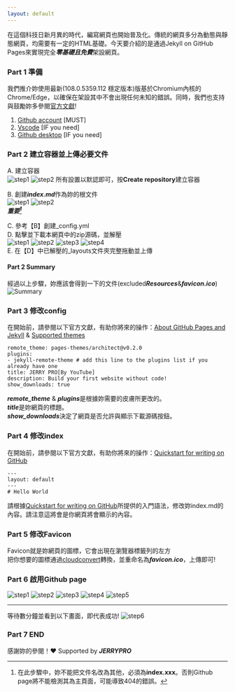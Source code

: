 ```yaml
---
layout: default
---
```

在這個科技日新月異的時代，編寫網頁也開始普及化。傳統的網頁多分為動態與靜態網頁，均需要有一定的HTML基礎。今天要介紹的是通過Jekyll on GitHub Pages來實現完全***零基礎且免費***架設網頁。
### Part 1 準備
我們推介妳使用最新(108.0.5359.112 穩定版本)版基於Chromium內核的Chrome/Edge，以確保在架設其中不會出現任何未知的錯誤。同時，我們也支持與鼓勵妳多參閱[官方文獻](https://docs.github.com/en)!
1. [Github account](https://github.com/signup?ref_cta=Sign+up&ref_loc=header+logged+out&ref_page=%2F&source=header-home) [MUST]
2. [Vscode](https://code.visualstudio.com/) [IF you need]
3. [Github desktop](https://desktop.github.com/) [IF you need]
### Part 2 建立容器並上傳必要文件
A. 建立容器<br/>
![step1](./Resources/resource1.png)
![step2](./Resources/resource2.png)
所有設置以默認即可，按**Create repository**建立容器

B. 創建***index.md***作為妳的根文件<br/>
![step1](./Resources/resource3.png)
![step2](./Resources/resource4.png)<br/>
***重要[^1]***

C. 參考【B】創建_config.yml<br/>
D. 點擊並下載本網頁中的zip源碼，並解壓<br/>
![step1](./Resources/resource5.png)
![step2](./Resources/resource6.png)
![step3](./Resources/resource7.png)
![step4](./Resources/resource8.png)<br/>
E. 在【D】中已解壓的_layouts文件夾完整拖動並上傳
#### Part 2 Summary
經過以上步驟，妳應該會得到一下的文件(excluded***Resources***&***favicon.ico***)
![Summary](./Resources/resource1-end.png)

### Part 3 修改config
在開始前，請參閱以下官方文獻，有助你將來的操作：[About GitHub Pages and Jekyll](https://docs.github.com/en/pages/setting-up-a-github-pages-site-with-jekyll/about-github-pages-and-jekyll) & [Supported themes](https://pages.github.com/themes/)
```
remote_theme: pages-themes/architect@v0.2.0
plugins:
- jekyll-remote-theme # add this line to the plugins list if you already have one
title: JERRY PRO[By YouTube]
description: Build your first website without code!
show_downloads: true
```
***remote_theme*** & ***plugins***是根據妳需要的皮膚所更改的。<br/>
***title***是妳網頁的標題。<br/>
***show_downloads***決定了網頁是否允許與顯示下載源碼按鈕。<br/>

### Part 4 修改index
在開始前，請參閱以下官方文獻，有助你將來的操作：[Quickstart for writing on GitHub](https://docs.github.com/en/get-started/writing-on-github/getting-started-with-writing-and-formatting-on-github/quickstart-for-writing-on-github)
```
---
layout: default
---
# Hello World
```
請根據[Quickstart for writing on GitHub](https://docs.github.com/en/get-started/writing-on-github/getting-started-with-writing-and-formatting-on-github/quickstart-for-writing-on-github)所提供的入門語法，修改妳index.md的內容。請注意這將會是你網頁將會顯示的內容。

### Part 5 修改Favicon
Favicon就是妳網頁的圖標，它會出現在瀏覽器標籤列的左方<br/>
把你想要的圖標通過[cloudconvert](https://cloudconvert.com/png-to-ico)轉換，並重命名為***favicon.ico***，上傳即可!

### Part 6 啟用Github page
![step1](./Resources/resource9.png)
![step2](./Resources/resource10.png)
![step3](./Resources/resource11.png)
![step4](./Resources/resource12.png)
![step5](./Resources/resource13.png)<hr/>
等待數分鐘並看到以下畫面，即代表成功!
![step6](./Resources/resource13-end.png)

### Part 7 END
感謝妳的參閱！❤ Supported by ***JERRYPRO***
[^1]: 在此步驟中，妳不能把文件名改為其他，必須為**index.xxx**。否則Github page將不能檢測其為主頁面，可能導致404的錯誤。
